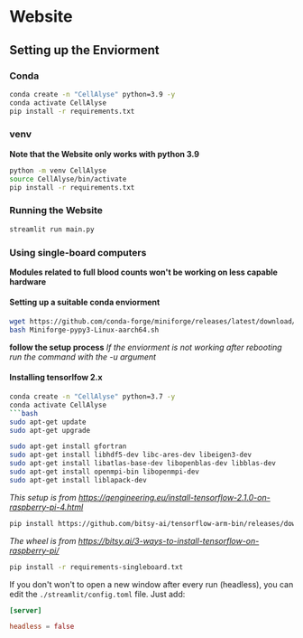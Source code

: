 # Website

## Setting up the Enviorment


### Conda
```bash
conda create -n "CellAlyse" python=3.9 -y
conda activate CellAlyse 
pip install -r requirements.txt
```

### venv
**Note that the Website only works with python 3.9**
```bash
python -m venv CellAlyse
source CellAlyse/bin/activate
pip install -r requirements.txt
```

### Running the Website
```bash
streamlit run main.py
```

### Using single-board computers
**Modules related to full blood counts won't be working on less capable hardware**

#### Setting up a suitable conda enviorment
```bash
wget https://github.com/conda-forge/miniforge/releases/latest/download/Miniforge-pypy3-Linux-aarch64.sh
bash Miniforge-pypy3-Linux-aarch64.sh
```
**follow the setup process**
*If the enviorment is not working after rebooting run the command with the -u argument*

#### Installing tensorlfow 2.x
```bash
conda create -n "CellAlyse" python=3.7 -y
conda activate CellAlyse
```bash
sudo apt-get update
sudo apt-get upgrade

sudo apt-get install gfortran
sudo apt-get install libhdf5-dev libc-ares-dev libeigen3-dev
sudo apt-get install libatlas-base-dev libopenblas-dev libblas-dev
sudo apt-get install openmpi-bin libopenmpi-dev
sudo apt-get install liblapack-dev
```
*This setup is from https://qengineering.eu/install-tensorflow-2.1.0-on-raspberry-pi-4.html*

```bash
pip install https://github.com/bitsy-ai/tensorflow-arm-bin/releases/download/v2.4.0-rc2/tensorflow-2.4.0rc2-cp37-none-linux_aarch64.whl
```
*The wheel is from https://bitsy.ai/3-ways-to-install-tensorflow-on-raspberry-pi/*

```bash
pip install -r requirements-singleboard.txt
```

If you don't won't to open a new window after every run (headless), you can edit the `./streamlit/config.toml` file. Just add:
```toml
[server]

headless = false
```



